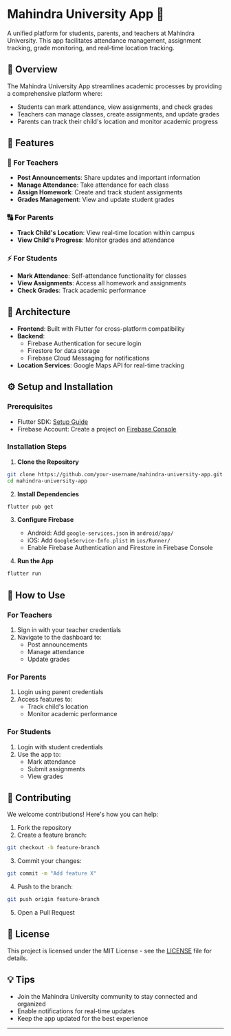 # Mahindra University App 📱

A unified platform for students, parents, and teachers at Mahindra University. This app facilitates attendance management, assignment tracking, grade monitoring, and real-time location tracking.

## 📌 Overview

The Mahindra University App streamlines academic processes by providing a comprehensive platform where:
- Students can mark attendance, view assignments, and check grades
- Teachers can manage classes, create assignments, and update grades
- Parents can track their child's location and monitor academic progress

## 🌟 Features

### 🚀 For Teachers
- **Post Announcements**: Share updates and important information
- **Manage Attendance**: Take attendance for each class
- **Assign Homework**: Create and track student assignments 
- **Grades Management**: View and update student grades

### 🔠 For Parents
- **Track Child's Location**: View real-time location within campus
- **View Child's Progress**: Monitor grades and attendance

### ⚡ For Students
- **Mark Attendance**: Self-attendance functionality for classes
- **View Assignments**: Access all homework and assignments
- **Check Grades**: Track academic performance

## 🏡 Architecture

- **Frontend**: Built with Flutter for cross-platform compatibility
- **Backend**: 
  - Firebase Authentication for secure login
  - Firestore for data storage
  - Firebase Cloud Messaging for notifications
- **Location Services**: Google Maps API for real-time tracking

## ⚙️ Setup and Installation

### Prerequisites
- Flutter SDK: [Setup Guide](https://flutter.dev/docs/get-started/install)
- Firebase Account: Create a project on [Firebase Console](https://console.firebase.google.com)

### Installation Steps

1. **Clone the Repository**
```bash
git clone https://github.com/your-username/mahindra-university-app.git
cd mahindra-university-app
```

2. **Install Dependencies**
```bash
flutter pub get
```

3. **Configure Firebase**
   - Android: Add `google-services.json` in `android/app/`
   - iOS: Add `GoogleService-Info.plist` in `ios/Runner/`
   - Enable Firebase Authentication and Firestore in Firebase Console

4. **Run the App**
```bash
flutter run
```

## 🚀 How to Use

### For Teachers
1. Sign in with your teacher credentials
2. Navigate to the dashboard to:
   - Post announcements
   - Manage attendance
   - Update grades

### For Parents
1. Login using parent credentials
2. Access features to:
   - Track child's location
   - Monitor academic performance

### For Students
1. Login with student credentials
2. Use the app to:
   - Mark attendance
   - Submit assignments
   - View grades

## 🤝 Contributing

We welcome contributions! Here's how you can help:

1. Fork the repository
2. Create a feature branch:
```bash
git checkout -b feature-branch
```
3. Commit your changes:
```bash
git commit -m "Add feature X"
```
4. Push to the branch:
```bash
git push origin feature-branch
```
5. Open a Pull Request

## 📜 License

This project is licensed under the MIT License - see the [LICENSE](LICENSE) file for details.

## 💡 Tips

- Join the Mahindra University community to stay connected and organized
- Enable notifications for real-time updates
- Keep the app updated for the best experience

---
